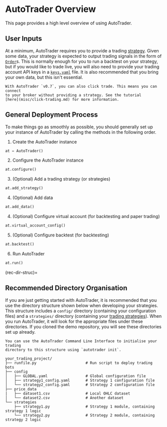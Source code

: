 # AutoTrader Overview 
This page provides a high level overview of using AutoTrader.

## User Inputs
At a minimum, AutoTrader requires you to provide a trading 
[strategy](trading-strategy). Given
some data, your strategy is expected to output trading signals in the form
of [`Order`](order-object)s. This is normally enough for you to run a 
backtest on your strategy, but if you would like to trade live, you will 
also need to provide your trading account API keys in a 
[`keys.yaml`](global-config) file. It is also recommended that you bring 
your own data, but this isn't essential.

```{note}
With AutoTrader `v0.7`, you can also click trade. This means you can connect
to your broker without providing a strategy. See the tutorial 
[here](misc/click-trading.md) for more information.
```


## General Deployment Process
To make things go as smoothly as possible, you should generally set up
your instance of AutoTrader by calling the methods in the following order.


1. Create the AutoTrader instance

```python
at = AutoTrader()
```

2. Configure the AutoTrader instance

```python
at.configure()
```

3. (Optional) Add a trading strategy (or strategies)

```python
at.add_strategy()
```

4. (Optional) Add data

```python
at.add_data()
```

4. (Optional) Configure virtual account (for backtesting and paper trading)

```python
at.virtual_account_config()
```

5. (Optional) Configure backtest (for backtesting)

```python
at.backtest()
```

6. Run AutoTrader

```python
at.run()
```



(rec-dir-struc)=
## Recommended Directory Organisation
If you are just getting started with AutoTrader, it is recommended that you
use the directory structure shown below when developing your strategies. This
structure includes a `config/` directory (containing your configuration 
files) and a `strategies/` directory (containing your 
[trading strategies](../userfiles/strategy)). When you run AutoTrader, it will 
look for the appropriate files under these directories. If you cloned the demo 
repository, you will see these directories set up already. 

```{tip}
You can use the AutoTrader Command Line Interface to initialise your trading 
directory to this structure using `autotrader init`.
```

```
your_trading_project/
├── runfile.py                      # Run script to deploy trading bots
├── config 
│   ├── GLOBAL.yaml                 # Global configuration file
│   ├── strategy1_config.yaml       # Strategy 1 configuration file
│   └── strategy2_config.yaml       # Strategy 2 configuration file
├── price_data
|   ├── dataset1.csv                # Local OHLC dataset
│   └── dataset2.csv                # Another dataset
└── strategies
    ├── strategy1.py                # Strategy 1 module, containing strategy 1 logic
    └── strategy2.py                # Strategy 2 module, containing strategy 2 logic
```
